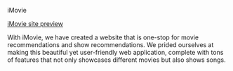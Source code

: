 iMovie

[iMovie site preview](https://kaustubmule.github.io/iMovie/)

With iMovie, we have created a website that is one-stop for movie recommendations and show recommendations. We prided ourselves at making this beautiful yet user-friendly web application, complete with tons of features that not only showcases different movies but also shows songs.
